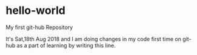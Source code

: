 # hello-world
My first git-hub Repository

It's Sat,18th Aug 2018 and I am doing changes in my code first time on git-hub as a part of learning by writing this line.

